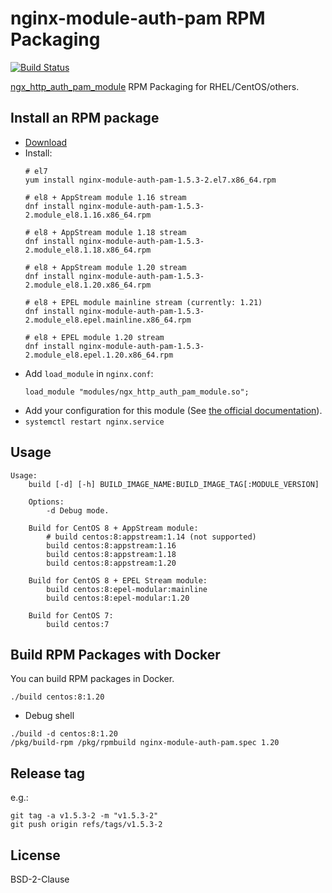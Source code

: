 # nginx-module-auth-pam RPM Packaging

[![Build Status](https://github.com/jfut/nginx-module-auth-pam-rpm/workflows/test/badge.svg?branch=master)](https://github.com/jfut/nginx-module-auth-pam-rpm/actions?query=workflow%3Atest)

[ngx_http_auth_pam_module](https://github.com/sto/ngx_http_auth_pam_module) RPM Packaging for RHEL/CentOS/others.

## Install an RPM package

- [Download](https://github.com/jfut/nginx-module-auth-pam-rpm/releases)
- Install:
    ```
    # el7
    yum install nginx-module-auth-pam-1.5.3-2.el7.x86_64.rpm

    # el8 + AppStream module 1.16 stream
    dnf install nginx-module-auth-pam-1.5.3-2.module_el8.1.16.x86_64.rpm

    # el8 + AppStream module 1.18 stream
    dnf install nginx-module-auth-pam-1.5.3-2.module_el8.1.18.x86_64.rpm

    # el8 + AppStream module 1.20 stream
    dnf install nginx-module-auth-pam-1.5.3-2.module_el8.1.20.x86_64.rpm

    # el8 + EPEL module mainline stream (currently: 1.21)
    dnf install nginx-module-auth-pam-1.5.3-2.module_el8.epel.mainline.x86_64.rpm

    # el8 + EPEL module 1.20 stream
    dnf install nginx-module-auth-pam-1.5.3-2.module_el8.epel.1.20.x86_64.rpm
    ```
- Add `load_module` in `nginx.conf`:
    ```
    load_module "modules/ngx_http_auth_pam_module.so";
    ```
- Add your configuration for this module (See [the official documentation](https://github.com/sto/ngx_http_auth_pam_module)).
- `systemctl restart nginx.service`

## Usage

```
Usage:
    build [-d] [-h] BUILD_IMAGE_NAME:BUILD_IMAGE_TAG[:MODULE_VERSION]

    Options:
        -d Debug mode.

    Build for CentOS 8 + AppStream module:
        # build centos:8:appstream:1.14 (not supported)
        build centos:8:appstream:1.16
        build centos:8:appstream:1.18
        build centos:8:appstream:1.20

    Build for CentOS 8 + EPEL Stream module:
        build centos:8:epel-modular:mainline
        build centos:8:epel-modular:1.20

    Build for CentOS 7:
        build centos:7
```

## Build RPM Packages with Docker

You can build RPM packages in Docker.

```
./build centos:8:1.20
```

- Debug shell

```
./build -d centos:8:1.20
/pkg/build-rpm /pkg/rpmbuild nginx-module-auth-pam.spec 1.20
```

## Release tag

e.g.:

```
git tag -a v1.5.3-2 -m "v1.5.3-2"
git push origin refs/tags/v1.5.3-2
```

## License

BSD-2-Clause

